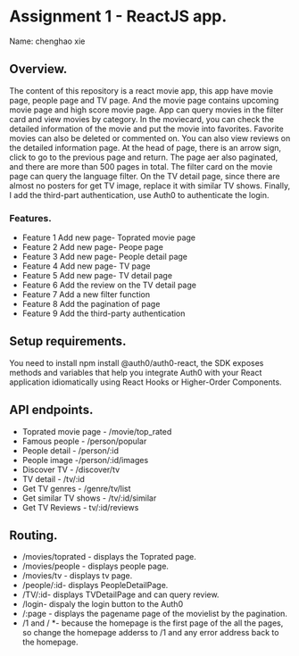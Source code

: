 # Assignment 1 - ReactJS app.

Name: chenghao xie

## Overview.

The content of this repository is a react movie app, this app have movie page, people page and TV page. And the movie page contains upcoming movie page and high score movie page. App can query movies in the filter card and view movies by category. In the moviecard, you can check the detailed information of the movie and put the movie into favorites. Favorite movies can also be deleted or commented on. You can also view reviews on the detailed information page. At the head of page, there is an arrow sign, click to go to the previous page and return. The page aer also paginated, and there are more than 500 pages in total. The filter card on the movie page can query the language filter. On the TV detail page, since there are almost no posters for get TV image, replace it with similar TV shows. Finally, I add the third-part authentication, use Auth0 to authenticate the login.

### Features.

+ Feature 1  Add new page- Toprated movie page
+ Feature 2  Add new page- Peope page
+ Feature 3  Add new page- People detail page
+ Feature 4  Add new page- TV page
+ Feature 5  Add new page- TV detail page
+ Feature 6  Add the review on the TV detail page
+ Feature 7  Add a new filter function 
+ Feature 8  Add the pagination of page
+ Feature 9  Add the third-party authentication

## Setup requirements.
You need to install npm install @auth0/auth0-react, the SDK exposes methods and variables that help you integrate Auth0 with your React application idiomatically using React Hooks or Higher-Order Components. 

## API endpoints.
+ Toprated movie page - /movie/top_rated
+ Famous people - /person/popular
+ People detail - /person/:id
+ People image -/person/:id/images
+ Discover TV - /discover/tv
+ TV detail  - /tv/:id
+ Get TV genres - /genre/tv/list
+ Get similar TV shows - /tv/:id/similar
+ Get TV Reviews - tv/:id/reviews

## Routing.

+ /movies/toprated - displays the Toprated page.
+ /movies/people - displays people page.
+ /movies/tv - displays tv page.
+ /people/:id- displays PeopleDetailPage.
+ /TV/:id- displays TVDetailPage and can query review.
+ /login- dispaly the login button to the Auth0
+ /:page - displays the pagename page of the movielist by the pagination.
+ /1 and / *- because the homepage is the first page of the all the pages, so change the homepage adderss to /1 and any error address back to the homepage.

